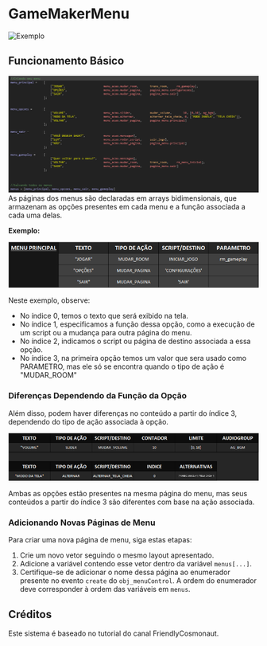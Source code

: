 # GameMakerMenu
![Exemplo](https://github.com/mneet/GameMakerMenu/blob/main/imagens/Menu.gif?raw=true)
## Funcionamento Básico

![Exemplo de Funcionamento](https://github.com/mneet/GameMakerMenu/blob/main/imagens/vetor_menus.png?raw=true)
As páginas dos menus são declaradas em arrays bidimensionais, que armazenam as opções presentes em cada menu e a função associada a cada uma delas.

**Exemplo:**

![Exemplo de Menu](https://github.com/mneet/GameMakerMenu/blob/main/imagens/exemplo_menu.png?raw=true)

Neste exemplo, observe:

- No índice 0, temos o texto que será exibido na tela.
- No índice 1, especificamos a função dessa opção, como a execução de um script ou a mudança para outra página do menu.
- No índice 2, indicamos o script ou página de destino associada a essa opção.
- No índice 3, na primeira opção temos um valor que sera usado como PARAMETRO, mas ele só se encontra quando o tipo de ação é "MUDAR_ROOM"

### Diferenças Dependendo da Função da Opção

Além disso, podem haver diferenças no conteúdo a partir do índice 3, dependendo do tipo de ação associada à opção.

![Diferentes Tipos de Ação](https://github.com/mneet/GameMakerMenu/blob/main/imagens/exemplo_vetor.png?raw=true)

Ambas as opções estão presentes na mesma página do menu, mas seus conteúdos a partir do índice 3 são diferentes com base na ação associada.

### Adicionando Novas Páginas de Menu

Para criar uma nova página de menu, siga estas etapas:

1. Crie um novo vetor seguindo o mesmo layout apresentado.
2. Adicione a variável contendo esse vetor dentro da variável `menus[...]`.
3. Certifique-se de adicionar o nome dessa página ao enumerador presente no evento `create` do `obj_menuControl`. A ordem do enumerador deve corresponder à ordem das variáveis em `menus`.

## Créditos

Este sistema é baseado no tutorial do canal FriendlyCosmonaut.
